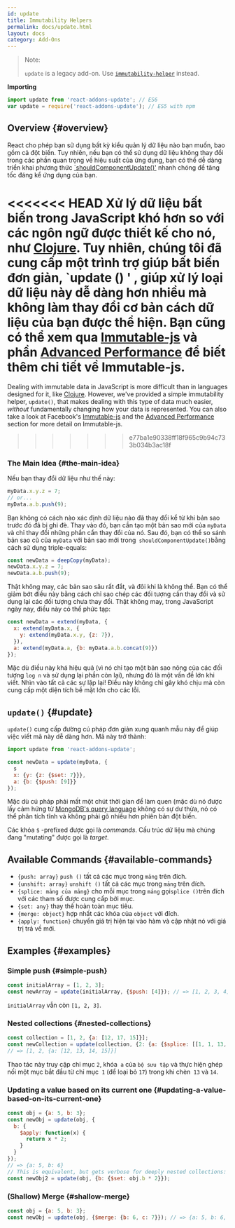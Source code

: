 ```yaml
---
id: update
title: Immutability Helpers
permalink: docs/update.html
layout: docs
category: Add-Ons
---
```


> Note:
>
> `update` is a legacy add-on. Use [`immutability-helper`](https://github.com/kolodny/immutability-helper) instead.

**Importing**

```javascript
import update from 'react-addons-update'; // ES6
var update = require('react-addons-update'); // ES5 with npm
```

## Overview {#overview}

React cho phép bạn sử dụng bất kỳ kiểu quản lý dữ liệu nào bạn muốn, bao gồm cả đột biến. Tuy nhiên, nếu bạn có thể sử
dụng dữ liệu không thay đổi trong các phần quan trọng về hiệu suất của ứng dụng, bạn có thể dễ dàng triển khai phương
thức [`shouldComponentUpdate()'](/docs/react-component.html#shouldcomponentupdate) nhanh chóng để tăng tốc đáng kể ứng
dụng của bạn.

<<<<<<< HEAD
Xử lý dữ liệu bất biến trong JavaScript khó hơn so với các ngôn ngữ được thiết kế cho nó,
như [Clojure](https://clojure.org/). Tuy nhiên, chúng tôi đã cung cấp một trình trợ giúp bất biến đơn giản, `update () '
, giúp xử lý loại dữ
liệu này dễ dàng hơn nhiều mà không làm thay đổi cơ bản cách dữ liệu của bạn được thể hiện. Bạn cũng có thể xem
qua [Immutable-js](https://facebook.github.io/immutable-js/docs/) và
phần [Advanced Performance](/docs/advanced-performance.html) để biết thêm chi tiết về Immutable-js.
=======
Dealing with immutable data in JavaScript is more difficult than in languages designed for it, like [Clojure](https://clojure.org/). However, we've provided a simple immutability helper, `update()`, that makes dealing with this type of data much easier, *without* fundamentally changing how your data is represented. You can also take a look at Facebook's [Immutable-js](https://immutable-js.com/docs/latest@main/) and the [Advanced Performance](/docs/advanced-performance.html) section for more detail on Immutable-js.
>>>>>>> e77ba1e90338ff18f965c9b94c733b034b3ac18f

### The Main Idea {#the-main-idea}

Nếu bạn thay đổi dữ liệu như thế này:

```js
myData.x.y.z = 7;
// or...
myData.a.b.push(9);
```

Bạn không có cách nào xác định dữ liệu nào đã thay đổi kể từ khi bản sao trước đó đã bị ghi đè. Thay vào đó, bạn cần tạo
một bản sao mới của `myData` và chỉ thay đổi những phần cần thay đổi của nó. Sau đó, bạn có thể so sánh bản sao cũ
của `myData` với bản sao mới trong` shouldComponentUpdate()`bằng cách sử dụng triple-equals:

```js
const newData = deepCopy(myData);
newData.x.y.z = 7;
newData.a.b.push(9);
```

Thật không may, các bản sao sâu rất đắt, và đôi khi là không thể. Bạn có thể giảm bớt điều này bằng cách chỉ sao chép
các đối tượng cần thay đổi và sử dụng lại các đối tượng chưa thay đổi. Thật không may, trong JavaScript ngày nay, điều
này có thể phức tạp:

```js
const newData = extend(myData, {
  x: extend(myData.x, {
    y: extend(myData.x.y, {z: 7}),
  }),
  a: extend(myData.a, {b: myData.a.b.concat(9)})
});
```

Mặc dù điều này khá hiệu quả (vì nó chỉ tạo một bản sao nông của các đối tượng `log n` và sử dụng lại phần còn lại),
nhưng đó là một vấn đề lớn khi viết. Nhìn vào tất cả các sự lặp lại! Điều này không chỉ gây khó chịu mà còn cung cấp một
diện tích bề mặt lớn cho các lỗi.

## `update()` {#update}

`update()` cung cấp đường cú pháp đơn giản xung quanh mẫu này để giúp việc viết mã này dễ dàng hơn. Mã này trở thành:

```js
import update from 'react-addons-update';

const newData = update(myData, {
  s
  x: {y: {z: {$set: 7}}},
  a: {b: {$push: [9]}}
});
```

Mặc dù cú pháp phải mất một chút thời gian để làm quen (mặc dù nó được lấy cảm hứng
từ [MongoDB's query language](https://docs.mongodb.com/manual/crud/#query) không có sự dư thừa, nó có thể phân tích tĩnh
và không phải gõ nhiều hơn phiên bản đột biến.

Các khóa `$` -prefixed được gọi là *commands*. Cấu trúc dữ liệu mà chúng đang "mutating" được gọi là *target*.

## Available Commands {#available-commands}

* `{push: array}` `push ()` tất cả các mục trong `mảng` trên đích.
* `{unshift: array}` `unshift ()` tất cả các mục trong `mảng` trên đích.
* `{splice: mảng của mảng}` cho mỗi mục trong `mảng` gọi` splice () `trên đích với các tham số được cung cấp bởi mục.
* `{set: any}` thay thế hoàn toàn mục tiêu.
* `{merge: object}` hợp nhất các khóa của `object` với đích.
* `{apply: function}` chuyển giá trị hiện tại vào hàm và cập nhật nó với giá trị trả về mới.

## Examples {#examples}

### Simple push {#simple-push}

```js
const initialArray = [1, 2, 3];
const newArray = update(initialArray, {$push: [4]}); // => [1, 2, 3, 4]
```

`initialArray` vẫn còn `[1, 2, 3]`.

### Nested collections {#nested-collections}

```js
const collection = [1, 2, {a: [12, 17, 15]}];
const newCollection = update(collection, {2: {a: {$splice: [[1, 1, 13, 14]]}}});
// => [1, 2, {a: [12, 13, 14, 15]}]
```

Thao tác này truy cập chỉ mục `2`, khóa` a` của `bộ sưu tập` và thực hiện ghép nối một mục bắt đầu từ chỉ mục` 1` (để
loại bỏ `17`) trong khi chèn` 13` và `14`.

### Updating a value based on its current one {#updating-a-value-based-on-its-current-one}

```js
const obj = {a: 5, b: 3};
const newObj = update(obj, {
  b: {
    $apply: function(x) {
      return x * 2;
    }
  }
});
// => {a: 5, b: 6}
// This is equivalent, but gets verbose for deeply nested collections:
const newObj2 = update(obj, {b: {$set: obj.b * 2}});
```

### (Shallow) Merge {#shallow-merge}

```js
const obj = {a: 5, b: 3};
const newObj = update(obj, {$merge: {b: 6, c: 7}}); // => {a: 5, b: 6, c: 7}
```

